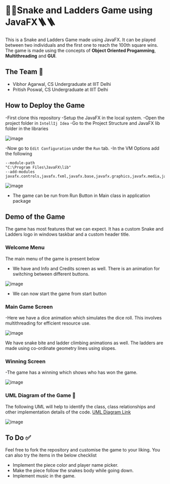 # 🐍🐍Snake and Ladders Game using JavaFX🪜🪜
This is a Snake and Ladders Game made using JavaFX. It can be played between two individuals and the first one to reach the 100th square wins.
The game is made using the concepts of **Object Oriented Progamming**, **Multithreading** and **GUI**.

## The Team 🙂
- Vibhor Agarwal, CS Undergraduate at IIIT Delhi
- Pritish Poswal, CS Undergraduate at IIIT Delhi
## How to Deploy the Game
-First clone this repository
-Setup the JavaFX in the local system.
-Open the project folder in `IntellIj Idea`
-Go to the Project Structure and JavaFX lib folder in the libraries

![image](https://user-images.githubusercontent.com/76804249/189909359-4002db5a-77b4-4573-9e7e-3cb9047397e3.png)

-Now go to `Edit Configuration` under the `Run` tab.
-In the VM Options add the following

```
--module-path
"C:\Program Files\JavaFX\lib"
--add-modules
javafx.controls,javafx.fxml,javafx.base,javafx.graphics,javafx.media,javafx.swing
```

![image](https://user-images.githubusercontent.com/76804249/189909802-6e0f7791-87ca-4ef5-8fff-87ee48d98d0e.png)

- The game can be run from Run Button in Main class in application package

## Demo of the Game
The game has most features that we can expect. It has a custom Snake and Ladders logo in windows taskbar and a custom header title.

### Welcome Menu
The main menu of the game is present below
- We have and Info and Credits screen as well. There is an animation for switching between different buttons.

![image](https://user-images.githubusercontent.com/76804249/189911301-c62a3de6-e4c4-46fa-8484-5b6e7612c190.png)

- We can now start the game from start button

### Main Game Screen
-Here we have a dice animation which simulates the dice roll. This involves multithreading for efficient resource use.

![image](https://user-images.githubusercontent.com/76804249/189912594-d4e43fcf-d6cc-43ef-9ea5-5bea209ad330.png)

We have snake bite and ladder climbing animations as well. The ladders are made using co-ordinate geometry lines using slopes.

### Winning Screen

-The game has a winning which shows who has won the game.

![image](https://user-images.githubusercontent.com/76804249/189914274-af5fdd70-8e67-4dc8-b4b2-05899cb76d9b.png)

### UML Diagram of the Game 🧪
The following UML will help to identify the class, class relationships and other implementation details of the code.
[UML Diagram Link](https://drive.google.com/file/d/1gw4pRi-TyierjPJFh6QBQbIWLzZCo5Vs/view?usp=sharing)

![image](https://user-images.githubusercontent.com/76804249/189914639-344dc8ec-4a59-4723-a368-02f7d7d628ac.png)

## To Do ✅
Feel free to fork the repository and customise the game to your liking.
You can also try the items in the below checklist
- Implement the piece color and player name picker.
- Make the piece follow the snakes body while going down.
- Implement music in the game.

